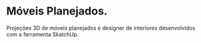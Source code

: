 # Móveis Planejados.
 Projeções 3D de móveis planejados e designer de interiores desenvolvidos com a ferramenta SkatchUp.
